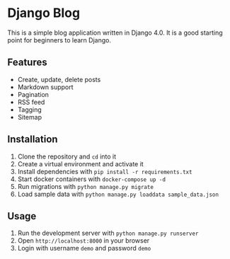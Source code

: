 # Django Blog
This is a simple blog application written in Django 4.0. It is a good starting point for beginners to learn Django.

## Features
- Create, update, delete posts
- Markdown support
- Pagination
- RSS feed
- Tagging
- Sitemap

## Installation
1. Clone the repository and `cd` into it
2. Create a virtual environment and activate it
3. Install dependencies with `pip install -r requirements.txt`
4. Start docker containers with `docker-compose up -d`
5. Run migrations with `python manage.py migrate`
6. Load sample data with `python manage.py loaddata sample_data.json`

## Usage
1. Run the development server with `python manage.py runserver`
2. Open `http://localhost:8000` in your browser
3. Login with username `demo` and password `demo`

